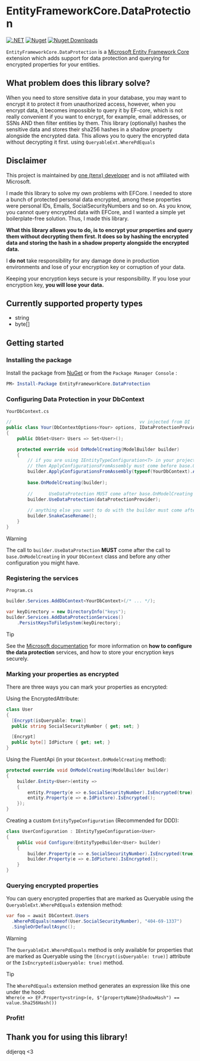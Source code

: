 # EntityFrameworkCore.DataProtection

[![.NET](https://github.com/ddjerqq/EntityFrameworkCore.DataProtection/actions/workflows/build.yml/badge.svg)](https://github.com/ddjerqq/EntityFrameworkCore.DataProtection/actions/workflows/build.yml)
[![Nuget](https://img.shields.io/nuget/v/EntityFrameworkCore.DataProtection.svg)](https://www.nuget.org/packages/EntityFrameworkCore.DataProtection)
[![Nuget Downloads](https://img.shields.io/nuget/dt/EntityFrameworkCore.DataProtection)](https://www.nuget.org/packages/EntityFrameworkCore.DataProtection)

`EntityFrameworkCore.DataProtection` is a [Microsoft Entity Framework Core](https://github.com/aspnet/EntityFrameworkCore) extension which
adds support for data protection and querying for encrypted properties for your entities.

## What problem does this library solve?

When you need to store sensitive data in your database, you may want to encrypt it to protect it from unauthorized access, however, when you
encrypt data, it becomes impossible to query it by EF-core, which is not really convenient if you want to encrypt, for example, email addresses, or SSNs
AND then filter entities by them.
This library (optionally) hashes the sensitive data and stores their sha256 hashes in a shadow property alongside the encrypted data. 
This allows you to query the encrypted data without decrypting it first. using `QueryableExt.WherePdEquals`

## Disclaimer

This project is maintained by [one (tenx) developer](https://github.com/ddjerqq) and is not affiliated with Microsoft.

I made this library to solve my own problems with EFCore. I needed to store a bunch of protected personal data encrypted, among these properties were personal IDs, Emails, SocialSecurityNumbers and so on.
As you know, you cannot query encrypted data with EFCore, and I wanted a simple yet boilerplate-free solution. Thus, I made this library.

**What this library allows you to do, is to encrypt your properties and query them without decrypting them first. It does so by hashing the encrypted data and storing the hash in a shadow property alongside the encrypted data.**

I **do not** take responsibility for any damage done in production environments and lose of your encryption key or corruption of your data.

Keeping your encryption keys secure is your responsibility. If you lose your encryption key, **you will lose your data.**

## Currently supported property types

- string
- byte[]

## Getting started

### Installing the package

Install the package from [NuGet](https://www.nuget.org/) or from the `Package Manager Console` :

```powershell
PM> Install-Package EntityFrameworkCore.DataProtection
```

### Configuring Data Protection in your DbContext

`YourDbContext.cs`

```csharp
//                                                vv injected from DI
public class Your(DbContextOptions<Your> options, IDataProtectionProvider dataProtectionProvider) : DbContext(options)
{
    public DbSet<User> Users => Set<User>();

    protected override void OnModelCreating(ModelBuilder builder)
    {
        // if you are using IEntityTypeConfiguration<T> in your project
        // then ApplyConfigurationsFromAssembly must come before base.OnModelCreating
        builder.ApplyConfigurationsFromAssembly(typeof(YourDbContext).Assembly);
        
        base.OnModelCreating(builder);
        
        //      UseDataProtection MUST come after base.OnModelCreating
        builder.UseDataProtection(dataProtectionProvider);
        
        // anything else you want to do with the builder must come after the call to UseDataProtection, unless you know exactly what you are doing
        builder.SnakeCaseRename();
    }
}
```

> [!WARNING]
> The call to `builder.UseDataProtection` **MUST** come after the call to `base.OnModelCreating` in your `DbContext` class
> and before any other configuration you might have.

### Registering the services

`Program.cs`

```csharp
builder.Services.AddDbContext<YourDbContext>(/* ... */);

var keyDirectory = new DirectoryInfo("keys");
builder.Services.AddDataProtectionServices()
    .PersistKeysToFileSystem(keyDirectory);
```

> [!TIP]
> See the [Microsoft documentation](https://docs.microsoft.com/en-us/aspnet/core/security/data-protection/configuration/overview) for more
> information on **how to configure the data protection** services, and how to store your encryption keys securely.

### Marking your properties as encrypted

There are three ways you can mark your properties as encrypted:

Using the EncryptedAttribute:
```csharp
class User
{
  [Encrypt(isQueryable: true)]
  public string SocialSecurityNumber { get; set; }

  [Encrypt]
  public byte[] IdPicture { get; set; }
}
```

Using the FluentApi (in your `DbContext.OnModelCreating` method):
```csharp
protected override void OnModelCreating(ModelBuilder builder)
{
    builder.Entity<User>(entity =>
    {
        entity.Property(e => e.SocialSecurityNumber).IsEncrypted(true);
        entity.Property(e => e.IdPicture).IsEncrypted();
    });
}
```

Creating a custom `EntityTypeConfiguration` (Recommended for DDD):
```csharp
class UserConfiguration : IEntityTypeConfiguration<User>
{
    public void Configure(EntityTypeBuilder<User> builder)
    {
        builder.Property(e => e.SocialSecurityNumber).IsEncrypted(true);
        builder.Property(e => e.IdPicture).IsEncrypted();
    }
}
```

### Querying encrypted properties

You can query encrypted properties that are marked as Queryable using the `QueryableExt.WherePdEquals` extension method:

```csharp
var foo = await DbContext.Users
  .WherePdEquals(nameof(User.SocialSecurityNumber), "404-69-1337")
  .SingleOrDefaultAsync();
```

> [!WARNING]
> The `QueryableExt.WherePdEquals` method is only available for properties that are marked as Queryable using the `[Encrypt(isQueryable: true)]` attribute or the
> `IsEncrypted(isQueryable: true)` method.

> [!TIP]
> The `WherePdEquals` extension method generates an expression like this one under the hood:<br/>
> `Where(e => EF.Property<string>(e, $"{propertyName}ShadowHash") == value.Sha256Hash())`

### Profit!

## Thank you for using this library!

ddjerqq <3